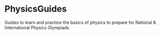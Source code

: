 # PhysicsGuides
Guides to learn and practice the basics of physics to prepare for National &amp; International Physics Olympiads
